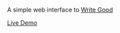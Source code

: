 A simple web interface to [Write Good](https://github.com/btford/write-good "Write Good")

[Live Demo](https://write-good-web-oruneafapi.now.sh/)
